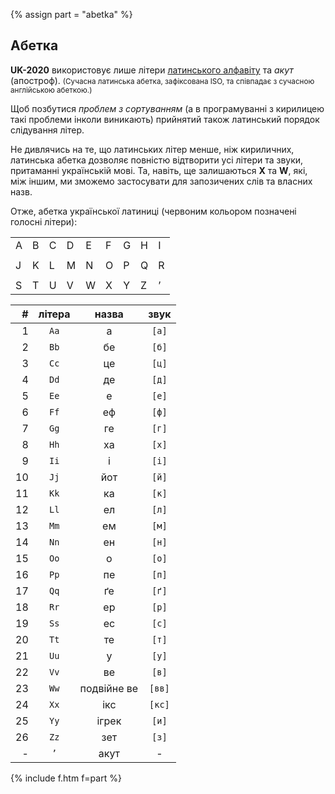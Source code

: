 {% assign part = "abetka" %}<a name="{{ part }}"></a>

## Абетка

**UK-2020** використовує лише літери [латинського алфавіту](https://bit.ly/lat-abetka) та _акут_ (апостроф).
<small>(Сучасна латинська абетка, зафіксована ISO, та співпадає з сучасною англійською абеткою.)</small>

Щоб позбутися _проблем з сортуванням_ (а в програмуванні з кирилицею такі проблеми інколи виникають) прийнятий також латинський порядок слідування літер.

Не дивлячись на те, що латинських літер менше, ніж кириличних, латинська абетка дозволяє повністю відтворити усі літери та звуки, притаманні українській мові. Та, навіть, ще залишаються <span class="l">**X**</span> та <span class="l">**W**</span>, які, між іншим, ми зможемо застосувати для запозичених слів та власних назв.

Отже, абетка української латиниці (<span class="l">червоним</span> кольором позначені голосні літери):

<table>
  <tr><td><span class="l">A</span></td><td>B</td><td>C</td><td>D</td><td><span class="l">E</span></td><td>F</td><td>G</td><td>H</td><td><span class="l">I</span></td></tr>
  <tr><td colspan="10"></td></tr>
  <tr><td>J</td><td>K</td><td>L</td><td>M</td><td>N</td><td><span class="l">O</span></td><td>P</td><td>Q</td><td>R</td></tr>
  <tr><td colspan="10"></td></tr>
  <tr><td>S</td><td>T</td><td><span class="l">U</span></td><td>V</td><td>W</td><td>X</td><td><span class="l">Y</span></td><td>Z</td><td>’</td></tr>
</table>


|  #  | літера |           назва            | звук |
| --: | :----: | :------------------------: | :----------: |
|  1  |  `Aa`  |  <span class="c">а</span>  |   `[а]`      |
|  2  |  `Bb`  |            бе              |   `[б]`      |
|  3  |  `Cc`  |            це              |   `[ц]`      |
|  4  |  `Dd`  |            де              |   `[д]`      |
|  5  |  `Ee`  |  <span class="c">е</span>  |   `[е]`      |
|  6  |  `Ff`  |            еф              |   `[ф]`      |
|  7  |  `Gg`  |            ге              |   `[г]`      |
|  8  |  `Hh`  |            ха              |   `[х]`      |
|  9  |  `Ii`  |  <span class="c">і</span>  |   `[і]`      |
| 10  |  `Jj`  |            йот             |   `[й]`      |
| 11  |  `Kk`  |            ка              |   `[к]`      |
| 12  |  `Ll`  |            ел              |   `[л]`      |
| 13  |  `Mm`  |            ем              |   `[м]`      |
| 14  |  `Nn`  |            ен              |   `[н]`      |
| 15  |  `Oo`  |  <span class="c">o</span>  |   `[о]`      |
| 16  |  `Pp`  |            пе              |   `[п]`      |
| 17  |  `Qq`  |            ґе              |   `[ґ]`      |
| 18  |  `Rr`  |            ер              |   `[р]`      |
| 19  |  `Ss`  |            ес              |   `[с]`      |
| 20  |  `Tt`  |            те              |   `[т]`      |
| 21  |  `Uu`  |  <span class="c">у</span>  |   `[у]`      |
| 22  |  `Vv`  |            ве              |   `[в]`      |
| 23  |  `Ww`  |        подвійне ве         |   `[вв]`     |
| 24  |  `Xx`  |            ікс             |   `[кс]`     |
| 25  |  `Yy`  | <span class="c">ігрек</span> |  `[и]`     |
| 26  |  `Zz`  |            зет             |   `[з]`      |
|  -  |   `’`  |            акут            |   -   |


{% include f.htm f=part %}

